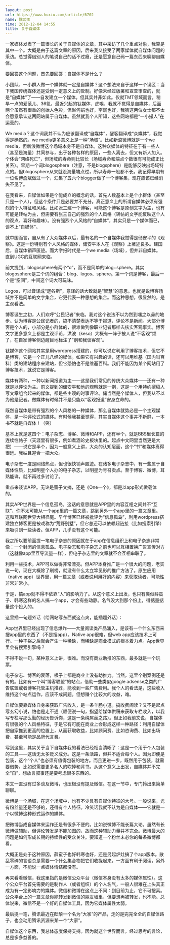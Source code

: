 ```yaml
---
layout: post
url: https://www.huxiu.com/article/6702
name: 魏武挥
time: 2012-12-04 14:55
title: 关于自媒体
---
```

一家媒体发表了一篇很长的关于自媒体的文章，其中采访了几个重点对象，我算是其中一个。大概是由于这篇文章的原因，后来我又接受了两家媒体就自媒体问题的采访。总觉得借别人的笔说自己的话不过瘾，还是愿意自己码一篇东西来聊聊自媒体。

要回答这个问题，首先要回答：自媒体不是什么？

小团队、一小群人做一个媒体就一定是自媒体？这个想法来自于这样一个误区：当下我国传统媒体还是受到一定意义上的管制。好像未经过版署和宣萱审查的，就是“自媒体”了——自发建立一个媒体。但其实并非如此。仅就TMT领域而言，稍早一点的爱范儿、36氪，最近兴起的钛媒体、虎嗅，我就不觉得是自媒体，后面两个虽然有很重的创始人色彩，但赵何娟也好，李珉也好，我猜这两位女士都不太会愿意承认这两网站属于自媒体。虽然就我个人所知，这些网站都是“一小撮人”在运营的。

We media？这个词我并不认为应该翻译成“自媒体”，醒客翻译成“众媒体”，我觉得是确然的。we media更多意义上是一种“场域”。比如新浪微博就是一个we media，但新浪微博这个场域本身不是自媒体。这种众媒体的特征在于有一些人（甚至是海量）共同参与，出于各种各样的原因，一些人离去，但又有新人加入。个体会“网络死亡”，但场域的寿命则比较长（场域寿命和端点个数很有可能成正比关系）。早期一个词blogosphere（注意，不是blogsphere）是能够反映出场域特点的。但blogosphere从来就没海量端点过，所以寿命一般都不长。我记得早期有一位名博詹斌做过一个，汇集了五六个blogger做了一个博客集，现在应该已经消失不见了。

在我看来，自媒体如果是个能成立的概念的话，首先人数基本上是个小群体（甚至只是一个人），但这个条件只是必要并不充分。真正意义上的所谓自媒体必须有强烈的个人特征和风格。比如张三建一个博客，可能这个博客是原创文字为主，也有可能是转帖为主，但需要有张三自己的强烈的个人风格（转帖的文字能反映这个人的观点、喜好和趣味）。没有强烈个人风格的“自媒体”，其实只是一个媒体而已，谈不上“自媒体”。

就中国而言，自从有了大众媒体以后，最有名的一个自媒体我觉得是储安平的《观察》。这是一份特别有个人风格的媒体，储安平本人在《观察》上著述良多。建国后，自媒体销声匿迹。而大字报时代是一个we media（场域），但并非自媒体。直到UGC的互联网来临。

前文提到，blogosphere有两个“o”，而不是简单的blog+sphere。其实blogosphere是三个词的组合：blog、logos、sphere。第一个词是博客，最后一个是“空间”，中间这个词大可玩味。

Logos，可以音译成“逻各斯”，意译的话大致就是“智慧”的意思。也就是说博客场域并不是简单的文字集合，它更代表一种思想的集合。而这种思想，很显然的，是主观看法。

博客诞生之初，人们欢呼“公民记者”来临。我对这个说法不以为然到嗤之以鼻的地步。认为博客是公民记者的，搞不清楚表达不等于报道，评论不是新闻。大部分博客是个人的，小部分是小群体的，很难做到像职业记者那样去核实客观事实。博客文字更多意义上都是主观评论，洪波（keso）大概有一阵子被人说“不客观”烦了，在自家博客侧边醒目地标注了“别和我谈客观”。

钛媒体这个网站其实是用wordpress搭建的，你可以说它利用了博客技术，但它不是博客，它是一个正儿八经的媒体。如果它有兴趣的话，还可以用维基（国内叫百科）类的建站程序来建站，但它恐怕也不是维基百科。我们不能因为某个网站用了博客技术，就说它是博客。

媒体有两种，一种以新闻报道为主——这是我们常见的传统大众媒体——还有一种就是以评论为主。前文提到的储安平和他的观察就是一例，这是一个用特约撰稿人写文章组合起来的媒体，都是些主观的时事评论。储当然是个媒体人，但我从不以为他是记者。做媒体有时候并不是只能以“客观报道”安身立命的。

既然自媒体是带有强烈的个人风格的一种媒体，那么自媒体就势必是一个主观媒体，是一种评论式的媒体。有时候我甚至觉得，其实自媒体这个事并不新鲜，一本书不就是自媒体！（笑）

基本上就是这四个：电子杂志、博客、微博和APP，还有半个，就是BBS里长篇的连续性帖子（天涯里有很多，例如煮酒论史板块里的。起点中文网里当然更是大把）——说它是半个，因为一般意义上讲，大众的认知层面，这个“书”和媒体离得很远。我姑且迎合一把大众。

电子杂志一度是网络热点，但也很快销声匿迹。在诸多电子杂志中，有一些属于自媒体性质，比如明星个人办的电子杂志，以明星为号召卖点。至于博客、微博，耳熟能详，就不再过多讨论了。

重点来谈谈APP。无论是蛮子文摘，还是《One一个》，都是以app形式做载体的。

其实APP世界是一个信息孤岛，这话的意思就是APP里的内容互相之间并不“互联”，你不太可能从一个app里的一篇文章，跳到另外一个app里的一篇文章里。这和互联网世界大相径庭。早年博客已经被批评为“信息孤岛”，利用wordpress搭建独立博客更是被戏称为“荒野别墅”，但它总还可以依赖超链接（比如搜索引擎）来吸引到一些读者。但APP，几乎没有这个可能。

我之所以要前面提一笔电子杂志的原因就在于app在信息组织上和电子杂志非常像：一个封闭的信息孤岛。电子杂志和电子杂志之前也可以互相置换广告宣传对方（这就像app里互导流量一样），但电子杂志里的文章就不会互相串联了。

利用一些技术，APP可以做得非常漂亮。但APP本身推广是一个很大的问题，老实说一句，现在大概除了刷榜，就没有什么太立竿见影的推广方法了。原生应用（native app）世界里，用一篇文章（或者说利用好的内容）来获取读者，可能性非常非常小。

于是，搞app就不得不依靠“人”的影响力了。从这个意义上出发，也只有类似薛蛮子、韩寒这样的名人搞一个app，才会有些动静。名气没大到那个份上，得掂量掂量这个投入的。

这里插一句题外话（给网站写东西就这点爽，能插题外话）：

App世界里已经出现了信息爆炸——大量阅读类产品涌入，是该有一个什么东西来搜app里的东西了（不是搜app）。Native app很难，但web app应该技术上可行。一种丰裕之后就会产生一种稀缺，而稀缺是商业模式的根本着力点。App世界里会有搜索引擎吗？

不得不说一句，某种意义上讲，很难。而没有商业助推的东西，最多就是一个玩票。

电子杂志、博客的衰落，根子上都是商业上没有助推力。当然，这里个别案例还是有的。比如有一个叫“博客联盟”的站点，借助一些类似google adsense之类的广告联盟或者博客托管主机推荐，能收到一些广告费用。我个人的看法是，这些收入维持这个站点运作，应该不成问题。但想赚个比较大的收益，难。

自媒体要靠媒体自身来获取广告收入，是一条羊肠小道。搞收费阅读？又不是起点写玄幻小说，怕也是走不通（顺便说一句，指望给媒体供稿来获取专栏收入，以我写专栏写那么勤的经历告诉你，这是一条纯屌丝之路）。但正如我前文说，自媒体有很强的个人风格特征，于是它有可能在商业上会形成这样一种路径：利用自媒体把自家推到更高的位置上，从而获取收益，比如顾问费、比如咨询费、比如出场费，甚至可能是品牌代言费。

写到这里，其实关于当下自媒体我的看法已经相当清晰了：这是一个用于个人包装的工具——这话无太多贬义成分。这是一条活路，但并不适合每个人。因为即便是包装，这个“个人”也必须有值得包装的地方。而且更进一步，既然用于包装，就需要借势。比如说需要更多名人的吹捧和背书。从这个意义上出发，自媒体并不完全“自”，想放言叙事还是要考虑很多东西的。

本文一直没有过多谈及微博，也压根没有提及微信。在这一节中，专门拎出来简单聊聊。

微博是一个场域，在这个场域中，也有不少具有自媒体特征的大号。一般说来，光有粉丝量还是不够的，还得有个人特征。冷笑话我就不认为是自媒体——它就是一个以微博这种形式运作的媒体。

把微博当成自媒体来运作还是有很多不便的。比如说微博不能长篇大论。虽然有长微博做辅助，但评论转发是不能加图的，故而这种辅助力量并不完全。微博最大的问题是如何形成长期的持续性的受众关注。要知道一个粉丝未必你的每条微博都看。

大概正是处于这种原因，薛蛮子也好韩寒也好，还是另起炉灶搞了个app版本。散乱零碎的言语总是需要一个什么集合物把它们收拢起来，一方面有利于阅读，另外一方面，不能说一点媒体情结都没有。

再来看看微信，我这里指的是微信公众平台（微信本身没有太多的媒体属性）。这个公众平台首先需要的是制作人（或者组织）的个人名气，一般人很难在上头真正成为有一定影响力的媒体。微信和微博在这点上不同：到目前为止，它不可搜索。公众平台上的一篇文章你能转发到微信的朋友墙里，但要想再被转发，也不能。总体说来，微信不是一个好的自媒体工具，因为它媒体属性太弱。

最后提一笔，腾讯最近在酝酿一个名为“大家”的产品，走的是完完全全的自媒体路子，也会动用腾讯资源来某一个“大家”。

自媒体这个东西，我总体态度保持支持。因为就这个世界而言，经过思考的言论，总是多多益善的。

